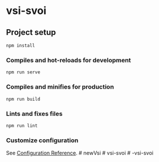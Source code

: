 # vsi-svoi

## Project setup
```
npm install
```

### Compiles and hot-reloads for development
```
npm run serve
```

### Compiles and minifies for production
```
npm run build
```

### Lints and fixes files
```
npm run lint
```

### Customize configuration
See [Configuration Reference](https://cli.vuejs.org/config/).
#   n e w V s i 
 
 #   v s i - s v o i 
 
 #   - v s i - s v o i 
 
 